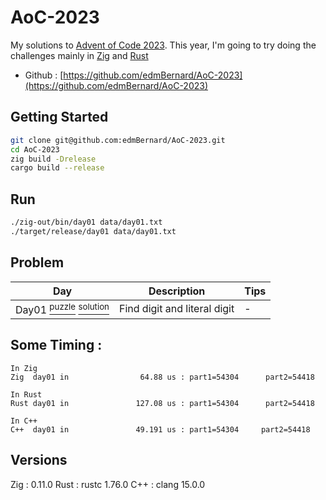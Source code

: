 # AoC-2023

My solutions to [Advent of Code 2023](https://adventofcode.com/). This year, I'm going to try doing the challenges mainly in [Zig](https://ziglang.org//) and [Rust](https://rustlang.org//)

- Github : [https://github.com/edmBernard/AoC-2023](https://github.com/edmBernard/AoC-2023)

## Getting Started

```bash
git clone git@github.com:edmBernard/AoC-2023.git
cd AoC-2023
zig build -Drelease
cargo build --release
```

## Run

```bash
./zig-out/bin/day01 data/day01.txt
./target/release/day01 data/day01.txt
```

## Problem

| Day   | Description                | Tips  |
|--     |--                          |--     |
| Day01 [<sup>puzzle</sup>](https://adventofcode.com/2023/day/1 ) [<sup>solution</sup>](src/day01.zig) | Find digit and literal digit | -     |


## Some Timing :

```
In Zig
Zig  day01 in                64.88 us : part1=54304      part2=54418

In Rust
Rust day01 in               127.08 us : part1=54304      part2=54418

In C++
C++  day01 in               49.191 us : part1=54304     part2=54418

```

## Versions

Zig  : 0.11.0
Rust : rustc 1.76.0
C++  : clang 15.0.0
